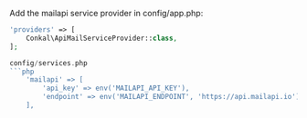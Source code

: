 Add the mailapi service provider in config/app.php:
```php
'providers' => [
    Conkal\ApiMailServiceProvider::class,
];

config/services.php 
```php
    'mailapi' => [
        'api_key' => env('MAILAPI_API_KEY'),
        'endpoint' => env('MAILAPI_ENDPOINT', 'https://api.mailapi.io'),
    ],
```